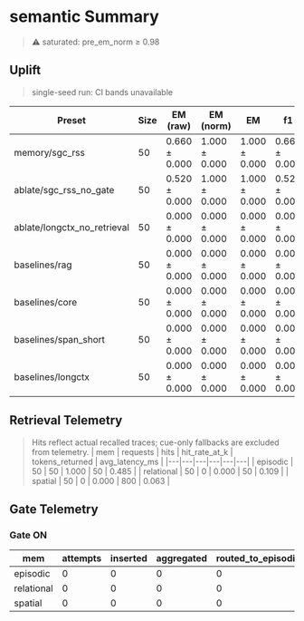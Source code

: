 # semantic Summary

> ⚠️ saturated: pre_em_norm ≥ 0.98

## Uplift
> single-seed run: CI bands unavailable

| Preset | Size | EM (raw) | EM (norm) | EM | f1 | overlong | format_violation | generated_tokens | input_tokens | latency_ms_mean | refusal_rate | rss_mb | store_size | time_ms_per_100 | total_tokens |
|---|---|---|---|---|---|---|---|---|---|---|---|---|---|---|---|
| memory/sgc_rss | 50 | 0.660 ± 0.000 | 1.000 ± 0.000 | 1.000 ± 0.000 | 0.660 ± 0.000 | 0.000 ± 0.000 | 0.340 ± 0.000 | 128.000 ± 0.000 | 2450.000 ± 0.000 | 100.624 ± 0.000 | 0.000 ± 0.000 | 1782.191 ± 0.000 | 155.000 ± 0.000 | 195.226 ± 0.000 | 2578.000 ± 0.000 |
| ablate/sgc_rss_no_gate | 50 | 0.520 ± 0.000 | 1.000 ± 0.000 | 1.000 ± 0.000 | 0.520 ± 0.000 | 0.000 ± 0.000 | 0.480 ± 0.000 | 135.000 ± 0.000 | 2450.000 ± 0.000 | 96.171 ± 0.000 | 0.000 ± 0.000 | 1800.656 ± 0.000 | 155.000 ± 0.000 | 186.074 ± 0.000 | 2585.000 ± 0.000 |
| ablate/longctx_no_retrieval | 50 | 0.000 ± 0.000 | 0.000 ± 0.000 | 0.000 ± 0.000 | 0.000 ± 0.000 | 0.000 ± 0.000 | 0.000 ± 0.000 | – | – | – | 0.000 ± 0.000 | – | 5.000 ± 0.000 | – | – |
| baselines/rag | 50 | 0.000 ± 0.000 | 0.000 ± 0.000 | 0.000 ± 0.000 | 0.000 ± 0.000 | 0.000 ± 0.000 | 0.000 ± 0.000 | – | – | – | 0.000 ± 0.000 | – | 5.000 ± 0.000 | – | – |
| baselines/core | 50 | 0.000 ± 0.000 | 0.000 ± 0.000 | 0.000 ± 0.000 | 0.000 ± 0.000 | 0.000 ± 0.000 | 0.000 ± 0.000 | – | – | – | 0.000 ± 0.000 | – | 5.000 ± 0.000 | – | – |
| baselines/span_short | 50 | 0.000 ± 0.000 | 0.000 ± 0.000 | 0.000 ± 0.000 | 0.000 ± 0.000 | 0.000 ± 0.000 | 0.000 ± 0.000 | – | – | – | 0.000 ± 0.000 | – | 5.000 ± 0.000 | – | – |
| baselines/longctx | 50 | 0.000 ± 0.000 | 0.000 ± 0.000 | 0.000 ± 0.000 | 0.000 ± 0.000 | 0.000 ± 0.000 | 0.000 ± 0.000 | – | – | – | 0.000 ± 0.000 | – | 5.000 ± 0.000 | – | – |

## Retrieval Telemetry
> Hits reflect actual recalled traces; cue-only fallbacks are excluded from telemetry.
| mem | requests | hits | hit_rate_at_k | tokens_returned | avg_latency_ms |
|---|---|---|---|---|---|
| episodic | 50 | 50 | 1.000 | 50 | 0.485 |
| relational | 50 | 0 | 0.000 | 50 | 0.109 |
| spatial | 50 | 0 | 0.000 | 800 | 0.063 |

## Gate Telemetry
### Gate ON
| mem | attempts | inserted | aggregated | routed_to_episodic | blocked_new_edges |
|---|---|---|---|---|---|
| episodic | 0 | 0 | 0 | 0 | 0 |
| relational | 0 | 0 | 0 | 0 | 0 |
| spatial | 0 | 0 | 0 | 0 | 0 |
